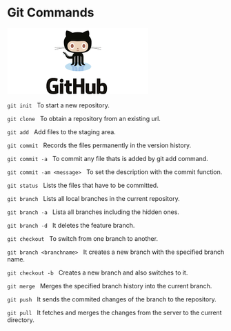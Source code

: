 # Git Commands

![git](./assets/images/github.png)


`git init` &nbsp; To start a new repository.

`git clone` &nbsp; To obtain a repository from an existing url.

`git add` &nbsp; Add files to the staging area.

`git commit` &nbsp; Records the files permanently in the version history.

`git commit -a` &nbsp; To commit any file thats is added by git add command.

`git commit -am <message>` &nbsp; To set the description with the commit function.

`git status` &nbsp; Lists the files that have to be committed.

`git branch` &nbsp; Lists all local branches in the current repository.

`git branch -a` &nbsp; Lista all branches including the hidden ones.

`git branch -d` &nbsp; It deletes the feature branch.

`git checkout` &nbsp; To switch from one branch to another.

`git branch <branchname>` &nbsp; It creates a new branch with the specified branch name.

`git checkout -b` &nbsp; Creates a new branch and also switches to it.

`git merge` &nbsp; Merges the specified branch history into the current branch.

`git push` &nbsp; It sends the commited changes of the branch to the repository.

`git pull` &nbsp; It fetches and merges the changes from the server to the current directory.
